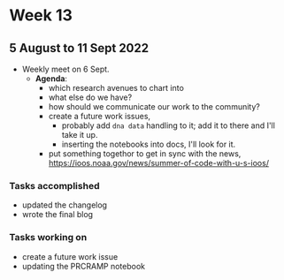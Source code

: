 # Week 13
## 5 August to 11 Sept 2022
+ Weekly meet on 6 Sept.
    + **Agenda**:
        + which research avenues to chart into
        + what else do we have?
        + how should we communicate our work to the community?
        + create a future work issues,
            + probably add `dna data` handling to it; add it to there and I'll take it up.
            + inserting the notebooks into docs, I'll look for it.
        + put something togethor to get in sync with the news, https://ioos.noaa.gov/news/summer-of-code-with-u-s-ioos/

### Tasks accomplished
+ updated the changelog
+ wrote the final blog

### Tasks working on
+ create a future work issue
+ updating the PRCRAMP notebook
